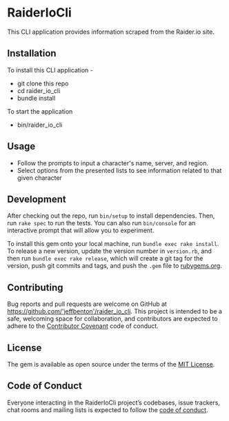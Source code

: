 # RaiderIoCli

This CLI application provides information scraped from the Raider.io site.

## Installation

To install this CLI application - 
- git clone this repo
- cd raider_io_cli
- bundle install

To start the application
- bin/raider_io_cli

## Usage

- Follow the prompts to input a character's name, server, and region.
- Select options from the presented lists to see information related to that given character


## Development

After checking out the repo, run `bin/setup` to install dependencies. Then, run `rake spec` to run the tests. You can also run `bin/console` for an interactive prompt that will allow you to experiment.

To install this gem onto your local machine, run `bundle exec rake install`. To release a new version, update the version number in `version.rb`, and then run `bundle exec rake release`, which will create a git tag for the version, push git commits and tags, and push the `.gem` file to [rubygems.org](https://rubygems.org).

## Contributing

Bug reports and pull requests are welcome on GitHub at https://github.com/'jeffbenton'/raider_io_cli. This project is intended to be a safe, welcoming space for collaboration, and contributors are expected to adhere to the [Contributor Covenant](http://contributor-covenant.org) code of conduct.

## License

The gem is available as open source under the terms of the [MIT License](https://opensource.org/licenses/MIT).

## Code of Conduct

Everyone interacting in the RaiderIoCli project’s codebases, issue trackers, chat rooms and mailing lists is expected to follow the [code of conduct](https://github.com/'jeffbenton'/raider_io_cli/blob/master/CODE_OF_CONDUCT.md).
